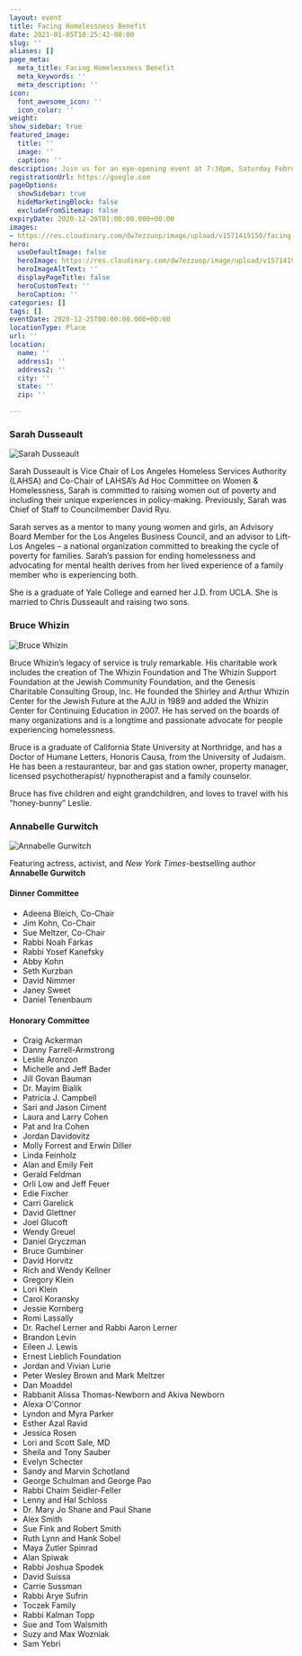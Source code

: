 ```yaml
---
layout: event
title: Facing Homelessness Benefit
date: 2021-01-05T10:25:42-08:00
slug: ''
aliases: []
page_meta:
  meta_title: Facing Homelessness Benefit
  meta_keywords: ''
  meta_description: ''
icon:
  font_awesome_icon: ''
  icon_color: ''
weight: 
show_sidebar: true
featured_image:
  title: ''
  image: ''
  caption: ''
description: Join us for an eye-opening event at 7:30pm, Saturday February 8, 2020
registrationUrl: https://google.com
pageOptions:
  showSidebar: true
  hideMarketingBlock: false
  excludeFromSitemap: false
expiryDate: 2020-12-26T01:00:00.000+00:00
images:
- https://res.cloudinary.com/dw7ezzuop/image/upload/v1571419150/facing-homelessness-slide-background.jpg
hero:
  useDefaultImage: false
  heroImage: https://res.cloudinary.com/dw7ezzuop/image/upload/v1571419150/facing-homelessness-slide-background.jpg
  heroImageAltText: ''
  displayPageTitle: false
  heroCustomText: ''
  heroCaption: ''
categories: []
tags: []
eventDate: 2020-12-25T00:00:00.000+00:00
locationType: Place
url: ''
location:
  name: ''
  address1: ''
  address2: ''
  city: ''
  state: ''
  zip: ''

---
```

### Sarah Dusseault

![Sarah Dusseault](https://res.cloudinary.com/dw7ezzuop/image/upload/v1574795361/sarah-dusseault-bw.jpg)


Sarah Dusseault is Vice Chair of Los Angeles Homeless Services Authority (LAHSA) and Co-Chair of LAHSA’s Ad Hoc Committee on Women & Homelessness, Sarah is committed to raising women out of poverty and including their unique experiences in policy-making. Previously, Sarah was Chief of Staff to Councilmember David Ryu.

Sarah serves as a mentor to many young women and girls, an Advisory Board Member for the Los Angeles Business Council, and an advisor to Lift-Los Angeles – a national organization committed to breaking the cycle of poverty for families. Sarah’s passion for ending homelessness and advocating for mental health derives from her lived experience of a family member who is experiencing both.

She is a graduate of Yale College and earned her J.D. from UCLA. She is married to Chris Dusseault and raising two sons.

###  Bruce Whizin

![Bruce Whizin](https://res.cloudinary.com/dw7ezzuop/image/upload/v1574795361/bruce-whizin-bw.jpg)

Bruce Whizin’s legacy of service is truly remarkable. His charitable work includes the creation of The Whizin Foundation and The Whizin Support Foundation at the Jewish Community Foundation, and the Genesis Charitable Consulting Group, Inc. He founded the Shirley and Arthur Whizin Center for the Jewish Future at the AJU in 1989 and added the Whizin Center for Continuing Education in 2007. He has served on the boards of many organizations and is a longtime and passionate advocate for people experiencing homelessness.

Bruce is a graduate of California State University at Northridge, and has a Doctor of Humane Letters, Honoris Causa, from the University of Judaism. He has been a restauranteur, bar and gas station owner, property manager, licensed psychotherapist/ hypnotherapist and a family counselor.

Bruce has five children and eight grandchildren, and loves to travel with his “honey-bunny” Leslie.

### Annabelle Gurwitch

![Annabelle Gurwitch](https://res.cloudinary.com/dw7ezzuop/image/upload/v1576772506/annabelle-gurwitch-bw.jpg)

Featuring actress, activist, and *New York Times*-bestselling author **Annabelle Gurwitch**

#### Dinner Committee

* Adeena Bleich, Co-Chair
* Jim Kohn, Co-Chair
* Sue Meltzer, Co-Chair
* Rabbi Noah Farkas
* Rabbi Yosef Kanefsky
* Abby Kohn
* Seth Kurzban
* David Nimmer
* Janey Sweet
* Daniel Tenenbaum

#### Honorary Committee

* Craig Ackerman
* Danny Farrell-Armstrong
* Leslie Aronzon
* Michelle and Jeff Bader
* Jill Govan Bauman
* Dr. Mayim Bialik
* Patricia J. Campbell
* Sari and Jason Ciment
* Laura and Larry Cohen
* Pat and Ira Cohen
* Jordan Davidovitz
* Molly Forrest and Erwin Diller
* Linda Feinholz
* Alan and Emily Feit
* Gerald Feldman
* Orli Low and Jeff Feuer
* Edie Fixcher
* Carri Garelick
* David Glettner
* Joel Glucoft
* Wendy Greuel
* Daniel Gryczman
* Bruce Gumbiner
* David Horvitz
* Rich and Wendy Kellner
* Gregory Klein
* Lori Klein
* Carol Koransky
* Jessie Kornberg
* Romi Lassally
* Dr. Rachel Lerner and Rabbi Aaron Lerner
* Brandon Levin
* Eileen J. Lewis
* Ernest Lieblich Foundation
* Jordan and Vivian Lurie
* Peter Wesley Brown and Mark Meltzer
* Dan Moaddel
* Rabbanit Alissa Thomas-Newborn and Akiva Newborn
* Alexa O'Connor
* Lyndon and Myra Parker
* Esther Azal Ravid
* Jessica Rosen
* Lori and Scott Sale, MD
* Sheila and Tony Sauber
* Evelyn Schecter
* Sandy and Marvin Schotland
* George Schulman and George Pao
* Rabbi Chaim Seidler-Feller
* Lenny and Hal Schloss
* Dr. Mary Jo Shane and Paul Shane
* Alex Smith
* Sue Fink and Robert Smith
* Ruth Lynn and Hank Sobel
* Maya Zutler Spinrad
* Alan Spiwak
* Rabbi Joshua Spodek
* David Suissa
* Carrie Sussman
* Rabbi Arye Sufrin
* Toczek Family
* Rabbi Kalman Topp
* Sue and Tom Walsmith
* Suzy and Max Wozniak
* Sam Yebri